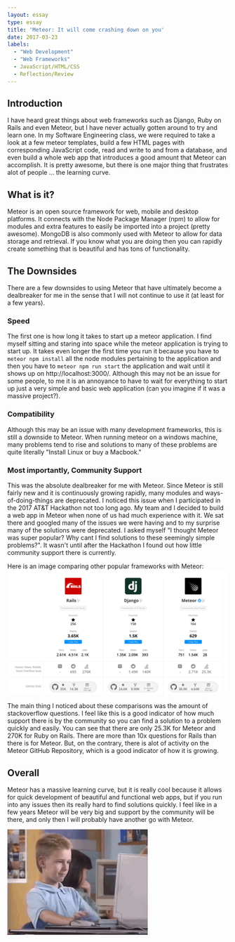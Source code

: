 ```yaml
---
layout: essay
type: essay
title: 'Meteor: It will come crashing down on you'
date: 2017-03-23
labels:
  - "Web Development"
  - "Web Frameworks"
  - JavaScript/HTML/CSS
  - Reflection/Review
---
```


## Introduction
I have heard great things about web frameworks such as Django, Ruby on Rails and even Meteor, but I have never actually gotten around to try and learn one. In my Software Engineering class, we were required to take a look at a few meteor templates, build a few HTML pages with corresponding JavaScript code, read and write to and from a database, and even build a whole web app that introduces a good amount that Meteor can accomplish. It is pretty awesome, but there is one major thing that frustrates alot of people ... the learning curve.


## What is it?
Meteor is an open source framework for web, mobile and desktop platforms. It connects with the Node Package Manager (npm) to allow for modules and extra features to easily be imported into a project (pretty awesome). MongoDB is also commonly used with Meteor to allow for data storage and retrieval. If you know what you are doing then you can rapidly create something that is beautiful and has tons of functionality. 

## The Downsides
There are a few downsides to using Meteor that have ultimately become a dealbreaker for me in the sense that I will not continue to use it (at least for a few years). 

### Speed
The first one is how long it takes to start up a meteor application. I find myself sitting and staring into space while the meteor application is trying to start up. It takes even longer the first time you run it because you have to `meteor npm install` all the node modules pertaining to the application and then you have to `meteor npm run start` the application and wait until it shows up on http://localhost:3000/. Although this may not be an issue for some people, to me it is an annoyance to have to wait for everything to start up just a very simple and basic web application (can you imagine if it was a massive project?).

### Compatibility
Although this may be an issue with many development frameworks, this is still a downside to Meteor. When running meteor on a windows machine, many problems tend to rise and solutions to many of these problems are quite literally "Install Linux or buy a Macbook." 

### Most importantly, Community Support
This was the absolute dealbreaker for me with Meteor. Since Meteor is still fairly new and it is continuously growing rapidly, many modules and ways-of-doing-things are deprecated. I noticed this issue when I participated in the 2017 AT&T Hackathon not too long ago. My team and I decided to build a web app in Meteor when none of us had much experience with it. We sat there and googled many of the issues we were having and to my surprise many of the solutions were deprecated. I asked myself "I thought Meteor was super popular? Why cant I find solutions to these seemingly simple problems?". It wasn't until after the Hackathon I found out how little community support there is currently. 

Here is an image comparing other popular frameworks with Meteor:
<img class="ui right spaced image" src="../images/compare-meteor.png">

The main thing I noticed about these comparisons was the amount of stackoverflow questions. I feel like this is a good indicator of how much support there is by the community so you can find a solution to a problem quickly and easily. You can see that there are only 25.3K for Meteor and 270K for Ruby on Rails. There are more than 10x questions for Rails than there is for Meteor. But, on the contrary, there is alot of activity on the Meteor GitHub Repository, which is a good indicator of how it is growing. 

## Overall
Meteor has a massive learning curve, but it is really cool because it allows for quick development of beautiful and functional web apps, but if you run into any issues then its really hard to find solutions quickly. I feel like in a few years Meteor will be very big and support by the community will be there, and only then I will probably have another go with Meteor. 


<img class="ui medium right spaced image" src="../images/thumbs-up.gif">
